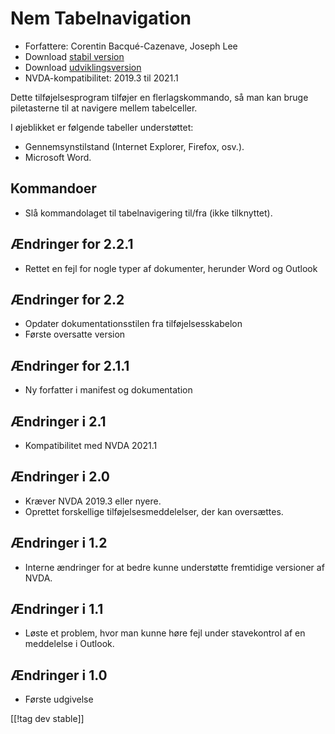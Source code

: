 # Nem Tabelnavigation #

* Forfattere: Corentin Bacqué-Cazenave, Joseph Lee
* Download [stabil version][1]
* Download [udviklingsversion][2]
* NVDA-kompatibilitet: 2019.3 til 2021.1

Dette tilføjelsesprogram tilføjer en flerlagskommando, så man kan bruge
piletasterne til at navigere mellem tabelceller.

I øjeblikket er følgende tabeller understøttet:

* Gennemsynstilstand (Internet Explorer, Firefox, osv.).
* Microsoft Word.

## Kommandoer

* Slå kommandolaget til tabelnavigering til/fra (ikke tilknyttet).

## Ændringer for 2.2.1

* Rettet en fejl for nogle typer af dokumenter, herunder Word og Outlook

## Ændringer for 2.2

* Opdater dokumentationsstilen fra tilføjelsesskabelon
* Første oversatte version

## Ændringer for 2.1.1

* Ny forfatter i manifest og dokumentation

## Ændringer i 2.1

* Kompatibilitet med NVDA 2021.1

## Ændringer i 2.0

* Kræver NVDA 2019.3 eller nyere.
* Oprettet forskellige tilføjelsesmeddelelser, der kan oversættes.

## Ændringer i 1.2

* Interne ændringer for at bedre kunne understøtte fremtidige versioner af
  NVDA.

## Ændringer i 1.1

* Løste et problem, hvor man kunne høre fejl under stavekontrol af en
  meddelelse i Outlook.

## Ændringer i 1.0

*   Første udgivelse

[[!tag dev stable]]

[1]: https://addons.nvda-project.org/files/get.php?file=etn

[2]: https://addons.nvda-project.org/files/get.php?file=etn-dev
